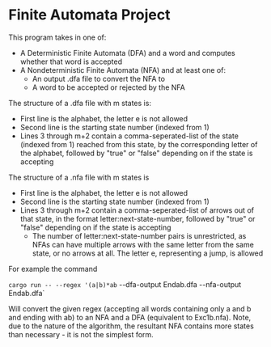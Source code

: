 # Finite Automata Project

This program takes in one of: 
- A Deterministic Finite Automata (DFA) and a word and computes whether that word is accepted
- A Nondeterministic Finite Automata (NFA) and at least one of:
  - An output .dfa file to convert the NFA to
  - A word to be accepted or rejected by the NFA
 
 The structure of a .dfa file with m states is:
 - First line is the alphabet, the letter e is not allowed
 - Second line is the starting state number (indexed from 1)
 - Lines 3 through m+2 contain a comma-seperated-list of the state (indexed from 1) reached from this state, by the corresponding letter of the alphabet, followed by "true" or "false" depending on if the state is accepting
 
 The structure of a .nfa file with m states is
 - First line is the alphabet, the letter e is not allowed
 - Second line is the starting state number (indexed from 1)
 - Lines 3 through m+2 contain a comma-seperated-list of arrows out of that state, in the format letter:next-state-number, followed by "true" or "false" depending on if the state is accepting
   - The number of letter:next-state-number pairs is unrestricted, as NFAs can have multiple arrows with the same letter from the same state, or no arrows at all. The letter e, representing a jump, is allowed

For example the command

`cargo run -- --regex '(a|b)*ab` --dfa-output Endab.dfa --nfa-output Endab.dfa`

Will convert the given regex (accepting all words containing only a and b and ending with ab) to an NFA and a DFA (equivalent to Exc1b.nfa). Note, due to the nature of the algorithm, the resultant NFA contains more states than necessary - it is not the simplest form.